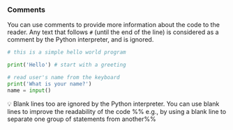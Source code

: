 ### Comments

You can use comments to provide more information about the code to the reader. Any text that follows `#` (until the end of the line) is considered as a comment by the Python interpreter, and is ignored.

```python
# this is a simple hello world program

print('Hello') # start with a greeting

# read user's name from the keyboard
print('What is your name?')
name = input()
```

:bulb: Blank lines too are ignored by the Python interpreter. You can use blank lines to improve the <tooltip content="ease of reading">readability</tooltip> of the code %%&nbsp;e.g., by using a blank line to separate one group of statements from another%% 